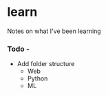 # learn
Notes on what I've been learning

### Todo - 

* Add folder structure
  * Web
  * Python
  * ML
